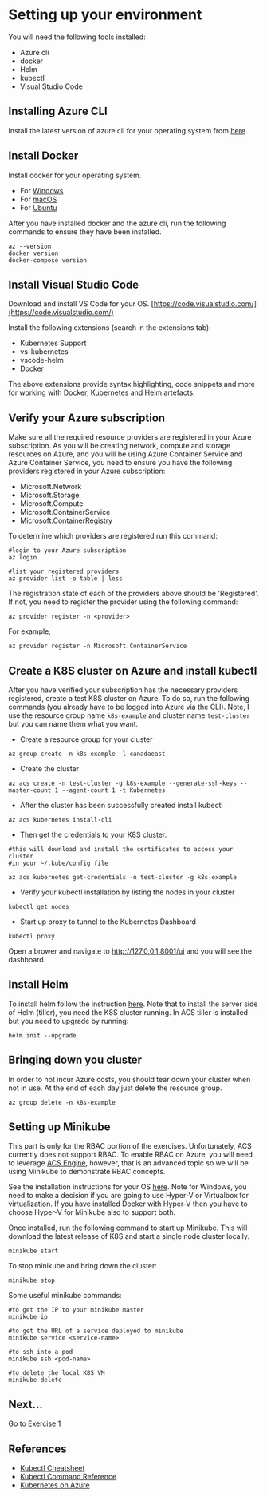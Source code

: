 # Setting up your environment #

You will need the following tools installed:

* Azure cli
* docker
* Helm
* kubectl
* Visual Studio Code

## Installing Azure CLI ##

Install the latest version of azure cli for your operating system from [here](https://docs.microsoft.com/en-us/cli/azure/install-azure-cli?view=azure-cli-latest). 

## Install Docker ##

Install docker for your operating system. 

* For [Windows](https://docs.docker.com/docker-for-windows/install/)
* For [macOS](https://docs.docker.com/docker-for-mac/install/)
* For [Ubuntu](https://docs.docker.com/engine/installation/linux/docker-ce/ubuntu/#docker-ee-customers)

After you have installed docker and the azure cli, run the following commands to ensure they have been installed.

```
az --version
docker version
docker-compose version
```

## Install Visual Studio Code ##

Download and install VS Code for your OS.  [https://code.visualstudio.com/](https://code.visualstudio.com/)

Install the following extensions (search in the extensions tab):

* Kubernetes Support 
* vs-kubernetes
* vscode-helm
* Docker

The above extensions provide syntax highlighting, code snippets and more for working with Docker, Kubernetes and Helm artefacts.

## Verify your Azure subscription ##
Make sure all the required resource providers are registered in your Azure subscription.  As you will be creating network, compute and storage resources on Azure, and you will be using Azure Container Service and Azure Container Service, you need to ensure you have the following providers registered in your Azure subscription:

- Microsoft.Network
- Microsoft.Storage
- Microsoft.Compute
- Microsoft.ContainerService 
- Microsoft.ContainerRegistry

To determine which providers are registered run this command:

```
#login to your Azure subscription
az login

#list your registered providers
az provider list -o table | less
```

The registration state of each of the providers above should be 'Registered'.  If not, you need to register the provider using the following command:

```
az provider register -n <provider>
```

For example, 

```
az provider register -n Microsoft.ContainerService
```

## Create a K8S cluster on Azure and install kubectl ##

After you have verified your subscription has the necessary providers registered, create a test K8S cluster on Azure. To do so, run the following commands (you already have to be logged into Azure via the CLI). Note, I use the resource group name ``k8s-example`` and cluster name ``test-cluster`` but you can name them what you want.

* Create a resource group for your cluster

```
az group create -n k8s-example -l canadaeast
```

* Create the cluster
```
az acs create -n test-cluster -g k8s-example --generate-ssh-keys --master-count 1 --agent-count 1 -t Kubernetes
```

* After the cluster has been successfully created install kubectl 
```
az acs kubernetes install-cli
```
* Then get the credentials to your K8S cluster. 
``` 
#this will download and install the certificates to access your cluster 
#in your ~/.kube/config file

az acs kubernetes get-credentials -n test-cluster -g k8s-example
```

* Verify your kubectl installation by listing the nodes in your cluster
```
kubectl get nodes
```

* Start up proxy to tunnel to the Kubernetes Dashboard
```
kubectl proxy
```

Open a brower and navigate to http://127.0.0.1:8001/ui and you will see the dashboard.

## Install Helm ##

To install helm follow the instruction [here](https://github.com/kubernetes/helm/blob/master/docs/install.md).  Note that to install the server side of Helm (tiller), you need the K8S cluster running.  In ACS tiller is installed but you need to upgrade by running:

```
helm init --upgrade 
```

## Bringing down you cluster ##

In order to not incur Azure costs, you should tear down your cluster when not in use.  At the end of each day just delete the resource group. 

```
az group delete -n k8s-example
```
## Setting up Minikube ##

This part is only for the RBAC portion of the exercises.  Unfortunately, ACS currently does not support RBAC.  To enable RBAC on Azure, you will need to leverage [ACS Engine](https://github.com/Azure/acs-engine), however, that is an advanced topic so we will be using Minikube to demonstrate RBAC concepts.

See the installation instructions for your OS [here](https://github.com/kubernetes/minikube).  Note for Windows, you need to make a decision if you are going to use Hyper-V or Virtualbox for virtualization.  If you have installed Docker with Hyper-V then you have to choose Hyper-V for Minikube also to support both.

Once installed, run the following command to start up Minikube.  This will download the latest release of K8S and start a single node cluster locally.

```
minikube start
```

To stop minikube and bring down the cluster:

```
minikube stop
```

Some useful minikube commands:

```
#to get the IP to your minikube master
minikube ip

#to get the URL of a service deployed to minikube
minikube service <service-name>

#to ssh into a pod
minikube ssh <pod-name>

#to delete the local K8S VM
minikube delete
```

## Next... ##

Go to [Exercise 1](./exercise1.md)

## References ##

* [Kubectl Cheatsheet](https://kubernetes.io/docs/reference/kubectl/cheatsheet/)
* [Kubectl Command Reference](https://kubernetes.io/docs/reference/generated/kubectl/kubectl-commands#-strong-getting-started-strong-)
* [Kubernetes on Azure](https://docs.microsoft.com/en-us/azure/container-service/kubernetes/container-service-intro-kubernetes)




